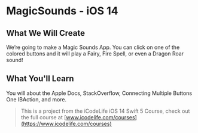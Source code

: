 # MagicSounds - iOS 14

## What We Will Create

We’re going to make a Magic Sounds App. You can click on one of the colored buttons and it will play a Fairy, Fire Spell, or even a Dragon Roar sound!

## What You'll Learn

You will about the Apple Docs, StackOverflow, Connecting Multiple Buttons One IBAction, and more. 



>This is a project from the iCodeLife iOS 14 Swift 5 Course, check out the full course at [www.icodelife.com/courses](https://www.icodelife.com/courses)
